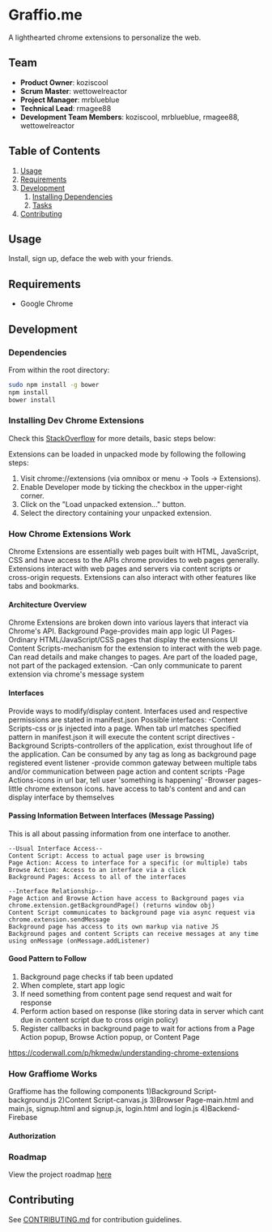 # Graffio.me

A lighthearted chrome extensions to personalize the web.

## Team

  - __Product Owner__: koziscool
  - __Scrum Master__: wettowelreactor
  - __Project Manager__: mrblueblue
  - __Technical Lead__: rmagee88
  - __Development Team Members__: koziscool, mrblueblue, rmagee88, wettowelreactor

## Table of Contents

1. [Usage](#Usage)
1. [Requirements](#requirements)
1. [Development](#development)
    1. [Installing Dependencies](#installing-dependencies)
    1. [Tasks](#tasks)
1. [Contributing](#contributing)

## Usage

Install, sign up, deface the web with your friends.

## Requirements

- Google Chrome

## Development

### Dependencies

From within the root directory:

```sh
sudo npm install -g bower
npm install
bower install
```
### Installing Dev Chrome Extensions

Check this [StackOverflow](http://stackoverflow.com/questions/24577024/install-chrome-extension-not-in-the-store) for more details, basic steps below:

Extensions can be loaded in unpacked mode by following the following steps:

1. Visit chrome://extensions (via omnibox or menu -> Tools -> Extensions).
2. Enable Developer mode by ticking the checkbox in the upper-right corner.
3. Click on the "Load unpacked extension..." button.
4. Select the directory containing your unpacked extension.

### How Chrome Extensions Work
Chrome Extensions are essentially web pages built with HTML, JavaScript, CSS and have access to the APIs chrome provides to web pages generally.
Extensions interact with web pages and servers via content scripts or cross-origin requests.
Extensions can also interact with other features like tabs and bookmarks.

#### Architecture Overview
Chrome Extensions are broken down into various layers that interact via Chrome's API.
  Background Page-provides main app logic
  UI Pages-Ordinary HTML/JavaScript/CSS pages that display the extensions UI
  Content Scripts-mechanism for the extension to interact with the web page. Can read details and make changes to pages. Are part of the loaded page, not part of the packaged extension. 
                 -Can only communicate to parent extension via chrome's message system

#### Interfaces
  Provide ways to modify/display content. Interfaces used and respective permissions are stated in manifest.json
  Possible interfaces:
     -Content Scripts-css or js injected into a page. When tab url matches specified pattern in manifest.json it will execute the content script directives
     -Background Scripts-controllers of the application, exist throughout life of the application. Can be consumed by any tag as long as background page registered event listener
                        -provide common gateway between multiple tabs and/or communication between page action and content scripts
     -Page Actions-icons in url bar, tell user 'something is happening'
     -Browser pages-little chrome extenson icons. have access to tab's content and and can display interface by themselves

#### Passing Information Between Interfaces (Message Passing)
  This is all about passing information from one interface to another.

    --Usual Interface Access--
    Content Script: Access to actual page user is browsing
    Page Action: Access to interface for a specific (or multiple) tabs
    Browse Action: Access to an interface via a click
    Background Pages: Access to all of the interfaces

    --Interface Relationship--
    Page Action and Browse Action have access to Background pages via chrome.extension.getBackgroundPage() (returns window obj)
    Content Script communicates to background page via async request via chrome.extension.sendMessage
    Background page has access to its own markup via native JS
    Background pages and content Scripts can receive messages at any time using onMessage (onMessage.addListener)

#### Good Pattern to Follow
  1) Background page checks if tab been updated
  2) When complete, start app logic
  3) If need something from content page send request and wait for response
  4) Perform action based on response (like storing data in server which cant due in content script due to cross origin policy)
  5) Register callbacks in background page to wait for actions from a Page Action popup, Browse Action popup, or Content Page


  https://coderwall.com/p/hkmedw/understanding-chrome-extensions

### How Graffiome Works
Graffiome has the following components
  1)Background Script-background.js 
  2)Content Script-canvas.js
  3)Browser Page-main.html and main.js, signup.html and signup.js, login.html and login.js
  4)Backend-Firebase

  #### Authorization


### Roadmap

View the project roadmap [here](https://github.com/graffiome/graffiome/issues)

## Contributing

See [CONTRIBUTING.md](CONTRIBUTING.md) for contribution guidelines.
